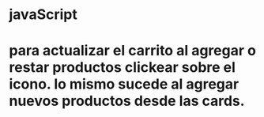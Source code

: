 # javaScript
# para actualizar el carrito al agregar o restar productos clickear sobre el icono. lo mismo sucede al agregar nuevos productos desde las cards.
